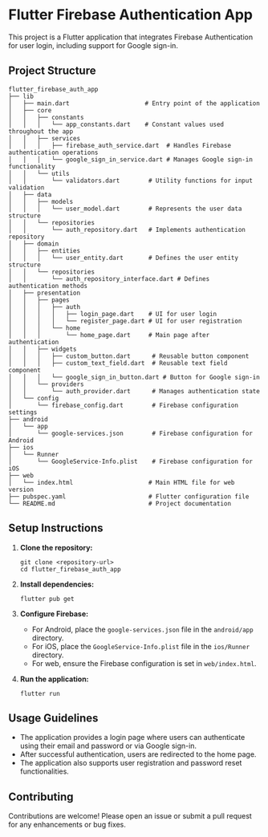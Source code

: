 # Flutter Firebase Authentication App

This project is a Flutter application that integrates Firebase Authentication for user login, including support for Google sign-in.

## Project Structure

```
flutter_firebase_auth_app
├── lib
│   ├── main.dart                     # Entry point of the application
│   ├── core
│   │   ├── constants
│   │   │   └── app_constants.dart    # Constant values used throughout the app
│   │   ├── services
│   │   │   ├── firebase_auth_service.dart  # Handles Firebase authentication operations
│   │   │   └── google_sign_in_service.dart # Manages Google sign-in functionality
│   │   └── utils
│   │       └── validators.dart        # Utility functions for input validation
│   ├── data
│   │   ├── models
│   │   │   └── user_model.dart        # Represents the user data structure
│   │   └── repositories
│   │       └── auth_repository.dart   # Implements authentication repository
│   ├── domain
│   │   ├── entities
│   │   │   └── user_entity.dart       # Defines the user entity structure
│   │   └── repositories
│   │       └── auth_repository_interface.dart # Defines authentication methods
│   ├── presentation
│   │   ├── pages
│   │   │   ├── auth
│   │   │   │   ├── login_page.dart    # UI for user login
│   │   │   │   └── register_page.dart # UI for user registration
│   │   │   └── home
│   │   │       └── home_page.dart     # Main page after authentication
│   │   ├── widgets
│   │   │   ├── custom_button.dart      # Reusable button component
│   │   │   ├── custom_text_field.dart  # Reusable text field component
│   │   │   └── google_sign_in_button.dart # Button for Google sign-in
│   │   └── providers
│   │       └── auth_provider.dart      # Manages authentication state
│   └── config
│       └── firebase_config.dart        # Firebase configuration settings
├── android
│   └── app
│       └── google-services.json        # Firebase configuration for Android
├── ios
│   └── Runner
│       └── GoogleService-Info.plist    # Firebase configuration for iOS
├── web
│   └── index.html                     # Main HTML file for web version
├── pubspec.yaml                       # Flutter configuration file
└── README.md                          # Project documentation
```

## Setup Instructions

1. **Clone the repository:**
   ```
   git clone <repository-url>
   cd flutter_firebase_auth_app
   ```

2. **Install dependencies:**
   ```
   flutter pub get
   ```

3. **Configure Firebase:**
   - For Android, place the `google-services.json` file in the `android/app` directory.
   - For iOS, place the `GoogleService-Info.plist` file in the `ios/Runner` directory.
   - For web, ensure the Firebase configuration is set in `web/index.html`.

4. **Run the application:**
   ```
   flutter run
   ```

## Usage Guidelines

- The application provides a login page where users can authenticate using their email and password or via Google sign-in.
- After successful authentication, users are redirected to the home page.
- The application also supports user registration and password reset functionalities.

## Contributing

Contributions are welcome! Please open an issue or submit a pull request for any enhancements or bug fixes.